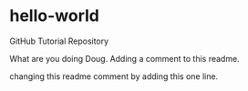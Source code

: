 # hello-world
GitHub Tutorial Repository


What are you doing Doug.
Adding a comment to this readme.


changing this readme comment by adding this one line.
